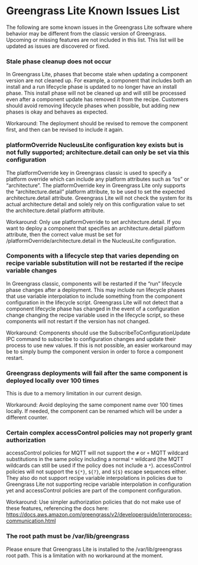 # Greengrass Lite Known Issues List

The following are some known issues in the Greengrass Lite software where
behavior may be different from the classic version of Greengrass. Upcoming or
missing features are not included in this list. This list will be updated as
issues are discovered or fixed.

### Stale phase cleanup does not occur

In Greengrass Lite, phases that become stale when updating a component version
are not cleaned up. For example, a component that includes both an install and a
run lifecycle phase is updated to no longer have an install phase. This install
phase will not be cleaned up and will still be processed even after a component
update has removed it from the recipe. Customers should avoid removing lifecycle
phases when possible, but adding new phases is okay and behaves as expected.

Workaround: The deployment should be revised to remove the component first, and
then can be revised to include it again.

### platformOverride NucleusLite configuration key exists but is not fully supported; architecture.detail can only be set via this configuration

The platformOverride key in Greengrass classic is used to specify a platform
override which can include any platform attributes such as “os” or
“architecture”. The platformOverride key in Greengrass Lite only supports the
“architecture.detail” platform attribute, to be used to set the expected
architecture.detail attribute. Greengrass Lite will not check the system for its
actual architecture detail and solely rely on this configuration value to set
the architecture.detail platform attribute.

Workaround: Only use platformOverride to set architecture.detail. If you want to
deploy a component that specifies an architecture.detail platform attribute,
then the correct value must be set for /platformOverride/architecture.detail in
the NucleusLite configuration.

### Components with a lifecycle step that varies depending on recipe variable substitution will not be restarted if the recipe variable changes

In Greengrass classic, components will be restarted if the “run” lifecycle phase
changes after a deployment. This may include run lifecycle phases that use
variable interpolation to include something from the component configuration in
the lifecycle script. Greengrass Lite will not detect that a component lifecycle
phase has changed in the event of a configuration change changing the recipe
variable used in the lifecycle script, so these components will not restart if
the version has not changed.

Workaround: Components should use the SubscribeToConfigurationUpdate IPC command
to subscribe to configuration changes and update their process to use new
values. If this is not possible, an easier workaround may be to simply bump the
component version in order to force a component restart.

### Greengrass deployments will fail after the same component is deployed locally over 100 times

This is due to a memory limitation in our current design.

Workaround: Avoid deploying the same component name over 100 times locally. If
needed, the component can be renamed which will be under a different counter.

### Certain complex accessControl policies may not properly grant authorization

accessControl policies for MQTT will not support the `#` or `+` MQTT wildcard
substitutions in the same policy including a normal `*` wildcard (the MQTT
wildcards can still be used if the policy does not include a `*`). accessControl
policies will not support the `${*}`, `${?}`, and `${$}` escape sequences
either. They also do not support recipe variable interpolations in policies due
to Greengrass Lite not supporting recipe variable interpolation in configuration
yet and accessControl policies are part of the component configuration.

Workaround: Use simpler authorization policies that do not make use of these
features, referencing the docs here:
https://docs.aws.amazon.com/greengrass/v2/developerguide/interprocess-communication.html

### The root path must be /var/lib/greengrass

Please ensure that Greengrass Lite is installed to the /var/lib/greengrass root
path. This is a limitation with no workaround at the moment.
